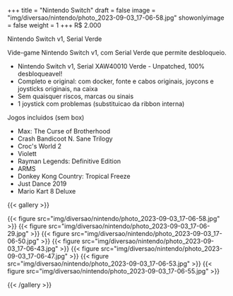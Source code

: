+++
title = "Nintendo Switch"
draft = false
image = "img/diversao/nintendo/photo_2023-09-03_17-06-58.jpg"
showonlyimage = false
weight = 1
+++
<span class="price">R$ 2.000</span>

Nintendo Switch v1, Serial Verde

<!--more-->

Vide-game Nintendo Switch v1, com Serial Verde que permite desbloqueio.

- Nintendo Switch v1, Serial XAW40010 Verde - Unpatched, 100% desbloqueavel!
- Completo e original: com docker, fonte e cabos originais, joycons e joysticks originais, na caixa
- Sem quaisquer riscos, marcas ou sinais
- 1 joystick com problemas (substituicao da ribbon interna)

Jogos incluidos (sem box)
- Max: The Curse of Brotherhood
- Crash Bandicoot N. Sane Trilogy
- Croc's World 2
- Violett
- Rayman Legends: Definitive Edition
- ARMS
- Donkey Kong Country: Tropical Freeze
- Just Dance 2019
- Mario Kart 8 Deluxe


{{< gallery >}}

{{< figure src="img/diversao/nintendo/photo_2023-09-03_17-06-58.jpg" >}}
{{< figure src="img/diversao/nintendo/photo_2023-09-03_17-06-29.jpg" >}}
{{< figure src="img/diversao/nintendo/photo_2023-09-03_17-06-50.jpg" >}}
{{< figure src="img/diversao/nintendo/photo_2023-09-03_17-06-43.jpg" >}}
{{< figure src="img/diversao/nintendo/photo_2023-09-03_17-06-47.jpg" >}}
{{< figure src="img/diversao/nintendo/photo_2023-09-03_17-06-53.jpg" >}}
{{< figure src="img/diversao/nintendo/photo_2023-09-03_17-06-55.jpg" >}}

{{< /gallery >}}
